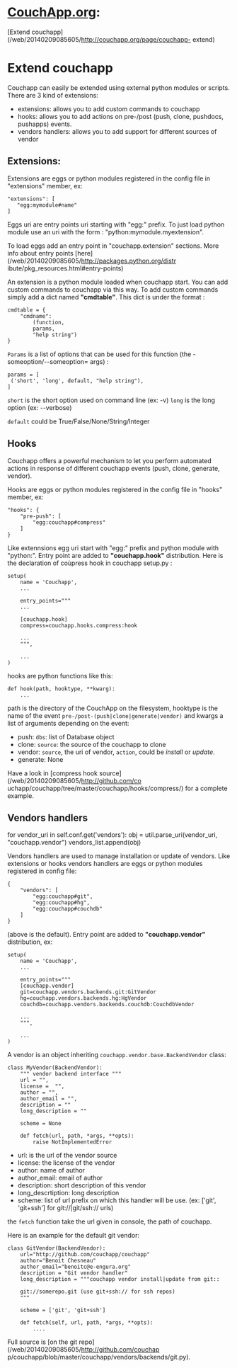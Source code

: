# **[CouchApp.org](/web/20140209085605/http://couchapp.org/page/index):**
[Extend couchapp](/web/20140209085605/http://couchapp.org/page/couchapp-
extend)

# Extend couchapp

Couchapp can easily be extended using external python modules or scripts.
There are 3 kind of extensions:

  * extensions: allows you to add custom commands to couchapp
  * hooks: allows you to add actions on pre-/post (push, clone, pushdocs, pushapps) events.
  * vendors handlers: allows you to add support for different sources of vendor

## Extensions:

Extensions are eggs or python modules registered in the config file in
"extensions" member, ex:

    
    
    "extensions": [
       "egg:mymodule#name"
    ]
    

Eggs uri are entry points uri starting with "egg:" prefix. To just load python
module use an uri with the form : "python:mymodule.myextension".

To load eggs add an entry point in "couchapp.extension" sections. More info
about entry points [here](/web/20140209085605/http://packages.python.org/distr
ibute/pkg_resources.html#entry-points)

An extension is a python module loaded when couchapp start. You can add custom
commands to couchapp via this way. To add custom commands simply add a dict
named **"cmdtable"**. This dict is under the format :

    
    
    cmdtable = {
        "cmdname": 
            (function, 
            params, 
            "help string")
    }
    

`Params` is a list of options that can be used for this function (the
-someoption/--someoption= args) :

    
    
    params = [
     ('short', 'long', default, "help string"),
    ]
    

`short` is the short option used on command line (ex: -v) `long` is the long
option (ex: --verbose)

`default` could be True/False/None/String/Integer

## Hooks

Couchapp offers a powerful mechanism to let you perform automated actions in
response of different couchapp events (push, clone, generate, vendor).

Hooks are eggs or python modules registered in the config file in "hooks"
member, ex:

    
    
    "hooks": {
        "pre-push": [
            "egg:couchapp#compress"
        ]
    }
    

Like extennsions egg uri start with "egg:" prefix and python module with
"python:". Entry point are added to **"couchapp.hook"** distribution. Here is
the declaration of coùpress hook in couchapp setup.py :

    
    
    setup(
        name = 'Couchapp',
        ...
    
        entry_points="""
        ...
    
        [couchapp.hook]
        compress=couchapp.hooks.compress:hook
    
        ...
        """,
    
        ...
    )
    

hooks are python functions like this:

    
    
    def hook(path, hooktype, **kwarg):
        ...
    

path is the directory of the CouchApp on the filesystem, hooktype is the name
of the event `pre-/post-(push|clone|generate|vendor)` and kwargs a list of
arguments depending on the event:

  * push: `dbs`: list of Database object
  * clone: `source`: the source of the couchapp to clone
  * vendor: `source`, the uri of vendor, `action`, could be _install_ or _update_.
  * generate: None

Have a look in [compress hook source](/web/20140209085605/http://github.com/co
uchapp/couchapp/tree/master/couchapp/hooks/compress/) for a complete example.

## Vendors handlers

for vendor_uri in self.conf.get('vendors'): obj = util.parse_uri(vendor_uri,
"couchapp.vendor") vendors_list.append(obj)

Vendors handlers are used to manage installation or update of vendors. Like
extensions or hooks vendors handlers are eggs or python modules registered in
config file:

    
    
    {
        "vendors": [
            "egg:couchapp#git",
            "egg:couchapp#hg",
            "egg:couchapp#couchdb"
        ]
    }
    

(above is the default). Entry point are added to **"couchapp.vendor"**
distribution, ex:

    
    
    setup(
        name = 'Couchapp',
        ...
    
        entry_points=""" 
        [couchapp.vendor]
        git=couchapp.vendors.backends.git:GitVendor
        hg=couchapp.vendors.backends.hg:HgVendor
        couchdb=couchapp.vendors.backends.couchdb:CouchdbVendor
    
        ...
        """,
    
        ...
    )
    

A vendor is an object inheriting `couchapp.vendor.base.BackendVendor` class:

    
    
    class MyVendor(BackendVendor):
        """ vendor backend interface """
        url = "",
        license =  "",
        author = "",
        author_email = "",
        description = ""
        long_description = ""
    
        scheme = None
    
        def fetch(url, path, *args, **opts):
            raise NotImplementedError
    

  * url: is the url of the vendor source
  * license: the license of the vendor
  * author: name of author
  * author_email: email of author
  * description: short description of this vendor
  * long_descrtiption: long description
  * scheme: list of url prefix on which this handler will be use. (ex: ['git', 'git+ssh'] for git://|git/ssh:// urls)

the `fetch` function take the url given in console, the path of couchapp.

Here is an example for the default git vendor:

    
    
    class GitVendor(BackendVendor):
        url="http://github.com/couchapp/couchapp"
        author="Benoit Chesneau"
        author_email="benoitc@e-engura.org"
        description = "Git vendor handler"
        long_description = """couchapp vendor install|update from git::
    
        git://somerepo.git (use git+ssh:// for ssh repos)
        """
    
        scheme = ['git', 'git+ssh']
    
        def fetch(self, url, path, *args, **opts):
            ....
    

Full source is [on the git repo](/web/20140209085605/http://github.com/couchap
p/couchapp/blob/master/couchapp/vendors/backends/git.py).

